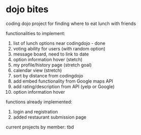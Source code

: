 # dojo bites
coding dojo project for finding where to eat lunch with friends

functionalities to implement:

1. list of lunch options near codingdojo - done
2. voting ability for users (with random option)
3. message board, need to link to date
4. option information hover (stetch)
5. my profile/history page (stretch goal)
6. calendar view (stretch)
7. sort by distance from codingdojo
8. add embed functionality from Google maps API
9. add rating/description from API (yelp or Google)
10. option information hover

functions already implemented:

1. login and registration
2. added restaurant submission page

current projects by member:
tbd
